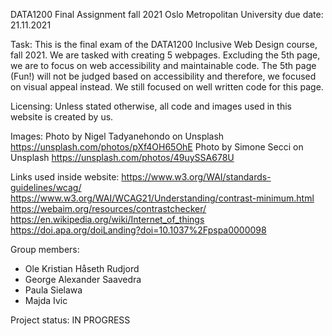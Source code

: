 DATA1200 Final Assignment fall 2021
Oslo Metropolitan University
due date: 21.11.2021


Task:
This is the final exam of the DATA1200 Inclusive Web Design course, fall 2021. We are tasked with creating 5 webpages. Excluding the 5th page, we are to focus on web accessibility and maintainable code.
The 5th page (Fun!) will not be judged based on accessibility and therefore, we focused on visual appeal instead. We still focused on well written code for this page.


Licensing:
Unless stated otherwise, all code and images used in this website is created by us.


Images:
Photo by Nigel Tadyanehondo on Unsplash https://unsplash.com/photos/pXf4OH65OhE
Photo by Simone Secci on Unsplash https://unsplash.com/photos/49uySSA678U


Links used inside website:
https://www.w3.org/WAI/standards-guidelines/wcag/
https://www.w3.org/WAI/WCAG21/Understanding/contrast-minimum.html
https://webaim.org/resources/contrastchecker/
https://en.wikipedia.org/wiki/Internet_of_things
https://doi.apa.org/doiLanding?doi=10.1037%2Fpspa0000098


Group members:
- Ole Kristian Håseth Rudjord
- George Alexander Saavedra
- Paula Sielawa
- Majda Ivic


Project status: IN PROGRESS
